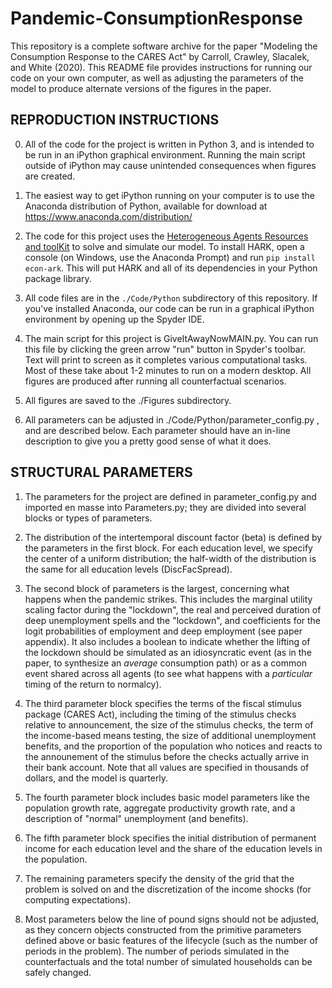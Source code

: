 # Pandemic-ConsumptionResponse
 
This repository is a complete software archive for the paper "Modeling the Consumption
Response to the CARES Act" by Carroll, Crawley, Slacalek, and White (2020).  This README file
provides instructions for running our code on your own computer, as well as adjusting the
parameters of the model to produce alternate versions of the figures in the paper.

## REPRODUCTION INSTRUCTIONS

0. All of the code for the project is written in Python 3, and is intended to be run in an
iPython graphical environment.  Running the main script outside of iPython may cause unintended
consequences when figures are created.

1. The easiest way to get iPython running on your computer is to use the Anaconda distribution
of Python, available for download at https://www.anaconda.com/distribution/

2. The code for this project uses the [Heterogeneous Agents Resources and toolKit](http://github.com/econ-ark/HARK)
to solve and simulate our model.  To install HARK, open a console (on Windows, use the Anaconda
Prompt) and run `pip install econ-ark`.  This will put HARK and all of its dependencies in your
Python package library.

3. All code files are in the `./Code/Python` subdirectory of this repository.  If you've installed
Anaconda, our code can be run in a graphical iPython environment by opening up the Spyder IDE.

4. The main script for this project is GiveItAwayNowMAIN.py.  You can run this file by clicking
the green arrow "run" button in Spyder's toolbar.  Text will print to screen as it completes
various computational tasks.  Most of these take about 1-2 minutes to run on a modern desktop.
All figures are produced after running all counterfactual scenarios.

5. All figures are saved to the ./Figures subdirectory.

6. All parameters can be adjusted in ./Code/Python/parameter_config.py , and are described below.
Each parameter should have an in-line description to give you a pretty good sense of what it does.


## STRUCTURAL PARAMETERS

1. The parameters for the project are defined in parameter_config.py and imported en masse into
Parameters.py; they are divided into several blocks or types of parameters.

2. The distribution of the intertemporal discount factor (beta) is defined by the parameters in
the first block.  For each education level, we specify the center of a uniform distribution; the
half-width of the distribution is the same for all education levels (DiscFacSpread).

3. The second block of parameters is the largest, concerning what happens when the pandemic
strikes.  This includes the marginal utility scaling factor during the "lockdown", the real and
perceived duration of deep unemployment spells and the "lockdown", and coefficients for the logit
probabilities of employment and deep employment (see paper appendix).  It also includes a boolean
to indicate whether the lifting of the lockdown should be simulated as an idiosyncratic event
(as in the paper, to synthesize an *average* consumption path) or as a common event shared across
all agents (to see what happens with a *particular* timing of the return to normalcy).

4. The third parameter block specifies the terms of the fiscal stimulus package (CARES Act),
including the timing of the stimulus checks relative to announcement, the size of the stimulus checks,
the term of the income-based means testing, the size of additional unemployment benefits, and the
proportion of the population who notices and reacts to the announement of the stimulus before the
checks actually arrive in their bank account.  Note that all values are specified in thousands of
dollars, and the model is quarterly.

5. The fourth parameter block includes basic model parameters like the population growth rate,
aggregate productivity growth rate, and a description of "normal" unemployment (and benefits).

6. The fifth parameter block specifies the initial distribution of permanent income for each education
level and the share of the education levels in the population.

7. The remaining parameters specify the density of the grid that the problem is solved on and the
discretization of the income shocks (for computing expectations).

8. Most parameters below the line of pound signs should not be adjusted, as they concern objects
constructed from the primitive parameters defined above or basic features of the lifecycle (such
as the number of periods in the problem).  The number of periods simulated in the counterfactuals
and the total number of simulated households can be safely changed.
